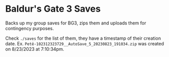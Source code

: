 # Baldur's Gate 3 Saves

Backs up my group saves for BG3, zips them and uploads them for contingency purposes.

Check `./saves` for the list of them, they have a timestamp of their creation date. 
Ex. `Petë-102312323729__AutoSave_5_20230823_191034.zip` was created on 8/23/2023 at 7:10:34pm.